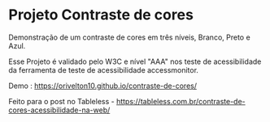 # Projeto Contraste de cores
Demonstração de um contraste de cores em três níveis, Branco, Preto e Azul.

Esse Projeto é validado pelo W3C e nível "AAA" nos teste de acessibilidade da ferramenta de teste de acessibilidade accessmonitor. 

Demo : https://orivelton10.github.io/contraste-de-cores/


Feito para o post no Tableless - https://tableless.com.br/contraste-de-cores-acessibilidade-na-web/
